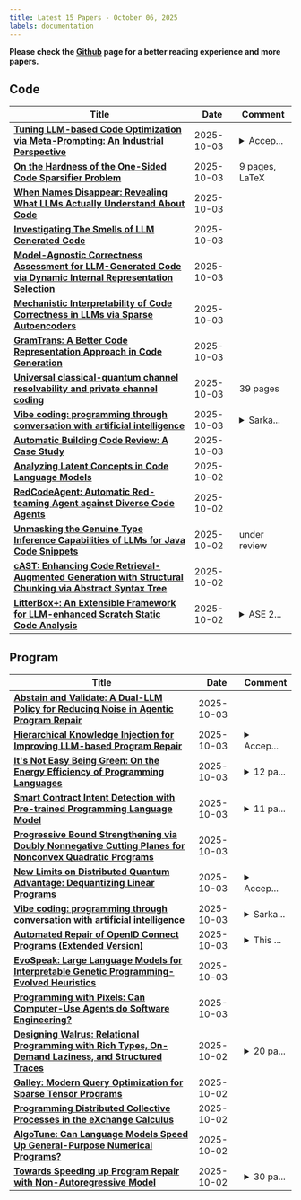 ```yaml
---
title: Latest 15 Papers - October 06, 2025
labels: documentation
---
```

**Please check the [Github](https://github.com/zezhishao/MTS_Daily_ArXiv) page for a better reading experience and more papers.**

## Code
| **Title** | **Date** | **Comment** |
| --- | --- | --- |
| **[Tuning LLM-based Code Optimization via Meta-Prompting: An Industrial Perspective](http://arxiv.org/abs/2508.01443v2)** | 2025-10-03 | <details><summary>Accep...</summary><p>Accepted by ASE'25 Industry Showcase</p></details> |
| **[On the Hardness of the One-Sided Code Sparsifier Problem](http://arxiv.org/abs/2510.03184v1)** | 2025-10-03 | 9 pages, LaTeX |
| **[When Names Disappear: Revealing What LLMs Actually Understand About Code](http://arxiv.org/abs/2510.03178v1)** | 2025-10-03 |  |
| **[Investigating The Smells of LLM Generated Code](http://arxiv.org/abs/2510.03029v1)** | 2025-10-03 |  |
| **[Model-Agnostic Correctness Assessment for LLM-Generated Code via Dynamic Internal Representation Selection](http://arxiv.org/abs/2510.02934v1)** | 2025-10-03 |  |
| **[Mechanistic Interpretability of Code Correctness in LLMs via Sparse Autoencoders](http://arxiv.org/abs/2510.02917v1)** | 2025-10-03 |  |
| **[GramTrans: A Better Code Representation Approach in Code Generation](http://arxiv.org/abs/2510.02887v1)** | 2025-10-03 |  |
| **[Universal classical-quantum channel resolvability and private channel coding](http://arxiv.org/abs/2510.02883v1)** | 2025-10-03 | 39 pages |
| **[Vibe coding: programming through conversation with artificial intelligence](http://arxiv.org/abs/2506.23253v2)** | 2025-10-03 | <details><summary>Sarka...</summary><p>Sarkar, A., & Drosos, I. (2025). Vibe coding: Programming through conversation with artificial intelligence. In Proceedings of the 36th Annual Conference of the Psychology of Programming Interest Group (PPIG 2025)</p></details> |
| **[Automatic Building Code Review: A Case Study](http://arxiv.org/abs/2510.02634v1)** | 2025-10-03 |  |
| **[Analyzing Latent Concepts in Code Language Models](http://arxiv.org/abs/2510.00476v2)** | 2025-10-02 |  |
| **[RedCodeAgent: Automatic Red-teaming Agent against Diverse Code Agents](http://arxiv.org/abs/2510.02609v1)** | 2025-10-02 |  |
| **[Unmasking the Genuine Type Inference Capabilities of LLMs for Java Code Snippets](http://arxiv.org/abs/2503.04076v2)** | 2025-10-02 | under review |
| **[cAST: Enhancing Code Retrieval-Augmented Generation with Structural Chunking via Abstract Syntax Tree](http://arxiv.org/abs/2506.15655v2)** | 2025-10-02 |  |
| **[LitterBox+: An Extensible Framework for LLM-enhanced Scratch Static Code Analysis](http://arxiv.org/abs/2509.12021v2)** | 2025-10-02 | <details><summary>ASE 2...</summary><p>ASE 2025 Tool Demonstration Track</p></details> |

## Program
| **Title** | **Date** | **Comment** |
| --- | --- | --- |
| **[Abstain and Validate: A Dual-LLM Policy for Reducing Noise in Agentic Program Repair](http://arxiv.org/abs/2510.03217v1)** | 2025-10-03 |  |
| **[Hierarchical Knowledge Injection for Improving LLM-based Program Repair](http://arxiv.org/abs/2506.24015v3)** | 2025-10-03 | <details><summary>Accep...</summary><p>Accepted at IEEE/ACM Automated Software Engineering (ASE) 2025 Conference</p></details> |
| **[It's Not Easy Being Green: On the Energy Efficiency of Programming Languages](http://arxiv.org/abs/2410.05460v4)** | 2025-10-03 | <details><summary>12 pa...</summary><p>12 pages, to appear at ASE'25</p></details> |
| **[Smart Contract Intent Detection with Pre-trained Programming Language Model](http://arxiv.org/abs/2508.20086v3)** | 2025-10-03 | <details><summary>11 pa...</summary><p>11 pages, 5 figures, conference</p></details> |
| **[Progressive Bound Strengthening via Doubly Nonnegative Cutting Planes for Nonconvex Quadratic Programs](http://arxiv.org/abs/2510.02948v1)** | 2025-10-03 |  |
| **[New Limits on Distributed Quantum Advantage: Dequantizing Linear Programs](http://arxiv.org/abs/2506.07574v2)** | 2025-10-03 | <details><summary>Accep...</summary><p>Accepted to DISC 2025</p></details> |
| **[Vibe coding: programming through conversation with artificial intelligence](http://arxiv.org/abs/2506.23253v2)** | 2025-10-03 | <details><summary>Sarka...</summary><p>Sarkar, A., & Drosos, I. (2025). Vibe coding: Programming through conversation with artificial intelligence. In Proceedings of the 36th Annual Conference of the Psychology of Programming Interest Group (PPIG 2025)</p></details> |
| **[Automated Repair of OpenID Connect Programs (Extended Version)](http://arxiv.org/abs/2510.02773v1)** | 2025-10-03 | <details><summary>This ...</summary><p>This is an extended version. The original paper is accepted to ASE 2025</p></details> |
| **[EvoSpeak: Large Language Models for Interpretable Genetic Programming-Evolved Heuristics](http://arxiv.org/abs/2510.02686v1)** | 2025-10-03 |  |
| **[Programming with Pixels: Can Computer-Use Agents do Software Engineering?](http://arxiv.org/abs/2502.18525v2)** | 2025-10-03 |  |
| **[Designing Walrus: Relational Programming with Rich Types, On-Demand Laziness, and Structured Traces](http://arxiv.org/abs/2510.02579v1)** | 2025-10-02 | <details><summary>20 pa...</summary><p>20 pages, miniKanren 2025</p></details> |
| **[Galley: Modern Query Optimization for Sparse Tensor Programs](http://arxiv.org/abs/2408.14706v5)** | 2025-10-02 |  |
| **[Programming Distributed Collective Processes in the eXchange Calculus](http://arxiv.org/abs/2401.11212v6)** | 2025-10-02 |  |
| **[AlgoTune: Can Language Models Speed Up General-Purpose Numerical Programs?](http://arxiv.org/abs/2507.15887v3)** | 2025-10-02 |  |
| **[Towards Speeding up Program Repair with Non-Autoregressive Model](http://arxiv.org/abs/2510.01825v1)** | 2025-10-02 | <details><summary>30 pa...</summary><p>30 pages, 8 figures, 7 tables. arXiv admin note: substantial text overlap with arXiv:2406.16526</p></details> |

